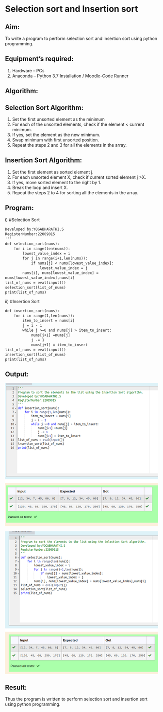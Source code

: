 # Selection sort and Insertion sort

## Aim:
To write a program to perform selection sort and insertion sort using python programming.

## Equipment’s required:
1.	Hardware – PCs
2.	Anaconda – Python 3.7 Installation / Moodle-Code Runner

## Algorithm:
## Selection Sort Algorithm:
1.	Set the first unsorted element as the minimum
2.	For each of the unsorted elements, check if the element < current minimum.
3.	If yes, set the element as the new minimum.
4.	Swap minimum with first unsorted position.
5.	Repeat the steps 2 and 3 for all the elements in the array.

## Insertion Sort Algorithm:
1.	Set the first element as sorted element j.
2.	For each unsorted element X, check if current sorted element j >X.
3.	If yes, move sorted element to the right by 1.
4.	Break the loop and insert X.
5.	Repeat the steps 2 to 4 for sorting all the elements in the array.

## Program:
i)	#Selection Sort
```
Developed by:YOGABHARATHI.S
RegisterNumber:22009015 
'''
def selection_sort(nums):
    for i in range(len(nums)):
        lowest_value_index = i
        for j in range(i+1,len(nums)):
            if nums[j] < nums[lowest_value_index]:
                lowest_value_index = j
        nums[i], nums[lowest_value_index] = nums[lowest_value_index],nums[i]
list_of_nums = eval(input())
selection_sort(list_of_nums)
print(list_of_nums)

```
ii)	#Insertion Sort
```
def insertion_sort(nums):
    for i in range(1,len(nums)):
        item_to_insert = nums[i]
        j = i - 1
        while j >=0 and nums[j] > item_to_insert:
            nums[j+1] =nums[j]
            j -= 1
            nums[j+1] = item_to_insert
list_of_nums = eval(input())
insertion_sort(list_of_nums)
print(list_of_nums)

```

## Output:

![](insertion.png)

![](selection.png)

## Result:
Thus the program is written to perform selection sort and insertion sort using python programming.
